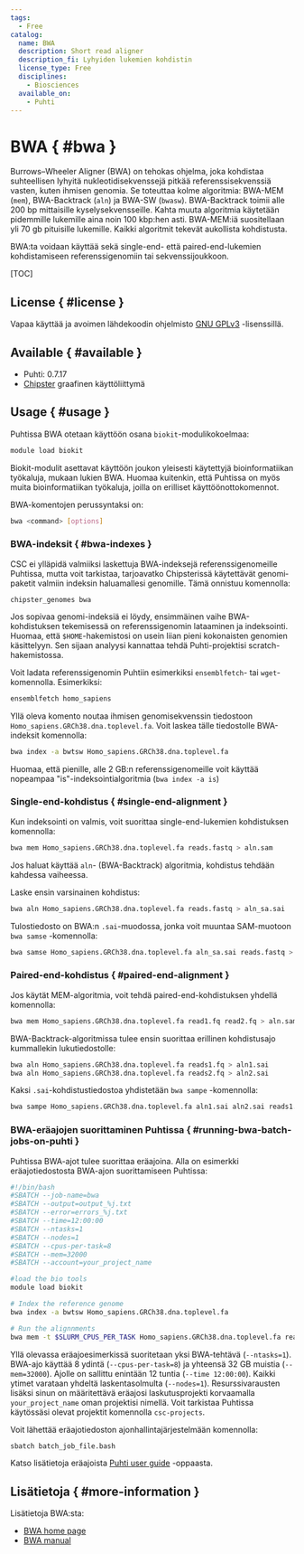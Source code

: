 ```yaml
---
tags:
  - Free
catalog:
  name: BWA
  description: Short read aligner
  description_fi: Lyhyiden lukemien kohdistin
  license_type: Free
  disciplines:
    - Biosciences
  available_on:
    - Puhti
---
```


# BWA { #bwa }

Burrows–Wheeler Aligner (BWA) on tehokas ohjelma, joka kohdistaa suhteellisen lyhyitä nukleotidisekvenssejä pitkää referenssisekvenssiä vasten, kuten ihmisen genomia. Se toteuttaa kolme algoritmia: BWA-MEM (`mem`), BWA-Backtrack (`aln`) ja BWA-SW (`bwasw`). BWA-Backtrack toimii alle 200 bp mittaisille kyselysekvensseille. Kahta muuta algoritmia käytetään pidemmille lukemille aina noin 100 kbp:hen asti. BWA-MEM:iä suositellaan yli 70 gb pituisille lukemille. Kaikki algoritmit tekevät aukollista kohdistusta.

BWA:ta voidaan käyttää sekä single-end- että paired-end-lukemien kohdistamiseen referenssigenomiin tai sekvenssijoukkoon.

[TOC]

## License { #license }

Vapaa käyttää ja avoimen lähdekoodin ohjelmisto [GNU GPLv3](https://www.gnu.org/licenses/gpl-3.0.html) -lisenssillä.

## Available { #available }

- Puhti: 0.7.17
- [Chipster](https://chipster.csc.fi) graafinen käyttöliittymä

## Usage { #usage }

Puhtissa BWA otetaan käyttöön osana `biokit`-modulikokoelmaa:

```bash
module load biokit
```

Biokit-modulit asettavat käyttöön joukon yleisesti käytettyjä bioinformatiikan työkaluja, mukaan lukien BWA. Huomaa kuitenkin, että Puhtissa on myös muita bioinformatiikan työkaluja, joilla on erilliset käyttöönotto­komennot.

BWA-komentojen perussyntaksi on:

```bash
bwa <command> [options]
```

### BWA-indeksit { #bwa-indexes }

CSC ei ylläpidä valmiiksi laskettuja BWA-indeksejä referenssigenomeille Puhtissa, mutta voit tarkistaa, tarjoavatko Chipsterissä käytettävät genomi­paketit valmiin indeksin haluamallesi genomille. Tämä onnistuu komennolla:

```
chipster_genomes bwa
``` 

Jos sopivaa genomi-indeksiä ei löydy, ensimmäinen vaihe BWA-kohdistuksen tekemisessä on referenssigenomin lataaminen ja indeksointi. Huomaa, että `$HOME`-hakemistosi on usein liian pieni kokonaisten genomien käsittelyyn. Sen sijaan analyysi kannattaa tehdä Puhti-projektisi scratch-hakemistossa.

Voit ladata referenssigenomin Puhtiin esimerkiksi `ensemblfetch`- tai `wget`-komennolla. Esimerkiksi:

```bash
ensemblfetch homo_sapiens
```

Yllä oleva komento noutaa ihmisen genomisekvenssin tiedostoon `Homo_sapiens.GRCh38.dna.toplevel.fa`. Voit laskea tälle tiedostolle BWA-indeksit komennolla:

```bash
bwa index -a bwtsw Homo_sapiens.GRCh38.dna.toplevel.fa
```

Huomaa, että pienille, alle 2 GB:n referenssigenomeille voit käyttää nopeampaa "is"-indeksointialgoritmia (`bwa index -a is`)

### Single-end-kohdistus { #single-end-alignment }

Kun indeksointi on valmis, voit suorittaa single-end-lukemien kohdistuksen komennolla:

```bash
bwa mem Homo_sapiens.GRCh38.dna.toplevel.fa reads.fastq > aln.sam
```

Jos haluat käyttää `aln`- (BWA-Backtrack) algoritmia, kohdistus tehdään kahdessa vaiheessa.

Laske ensin varsinainen kohdistus:

```bash
bwa aln Homo_sapiens.GRCh38.dna.toplevel.fa reads.fastq > aln_sa.sai
```

Tulostiedosto on BWA:n `.sai`-muodossa, jonka voit muuntaa SAM-muotoon `bwa samse` -komennolla:

```bash
bwa samse Homo_sapiens.GRCh38.dna.toplevel.fa aln_sa.sai reads.fastq > aln.sam
```

### Paired-end-kohdistus { #paired-end-alignment }

Jos käytät MEM-algoritmia, voit tehdä paired-end-kohdistuksen yhdellä komennolla:

```bash
bwa mem Homo_sapiens.GRCh38.dna.toplevel.fa read1.fq read2.fq > aln.sam
```

BWA-Backtrack-algoritmissa tulee ensin suorittaa erillinen kohdistusajo kummallekin lukutiedostolle:

```bash
bwa aln Homo_sapiens.GRCh38.dna.toplevel.fa reads1.fq > aln1.sai
bwa aln Homo_sapiens.GRCh38.dna.toplevel.fa reads2.fq > aln2.sai
```

Kaksi `.sai`-kohdistustiedostoa yhdistetään `bwa sampe` -komennolla:

```bash
bwa sampe Homo_sapiens.GRCh38.dna.toplevel.fa aln1.sai aln2.sai reads1.fq reads2.fq > aln.sam
```

### BWA-eräajojen suorittaminen Puhtissa { #running-bwa-batch-jobs-on-puhti }

Puhtissa BWA-ajot tulee suorittaa eräajoina. Alla on esimerkki eräajotiedostosta BWA-ajon suorittamiseen Puhtissa:

```bash
#!/bin/bash
#SBATCH --job-name=bwa
#SBATCH --output=output_%j.txt
#SBATCH --error=errors_%j.txt
#SBATCH --time=12:00:00
#SBATCH --ntasks=1
#SBATCH --nodes=1  
#SBATCH --cpus-per-task=8
#SBATCH --mem=32000
#SBATCH --account=your_project_name

#load the bio tools
module load biokit

# Index the reference genome
bwa index -a bwtsw Homo_sapiens.GRCh38.dna.toplevel.fa

# Run the alignnments
bwa mem -t $SLURM_CPUS_PER_TASK Homo_sapiens.GRCh38.dna.toplevel.fa reads1.fq reads2.fq > aln.sam
```

Yllä olevassa eräajoesimerkissä suoritetaan yksi BWA-tehtävä (`--ntasks=1`). BWA-ajo käyttää 8 ydintä (`--cpus-per-task=8`) ja yhteensä 32 GB muistia (`--mem=32000`). Ajolle on sallittu enintään 12 tuntia (`--time 12:00:00`). Kaikki ytimet varataan yhdeltä laskentasolmulta (`--nodes=1`). Resurssivarausten lisäksi sinun on määritettävä eräajosi laskutusprojekti korvaamalla `your_project_name` oman projektisi nimellä. Voit tarkistaa Puhtissa käytössäsi olevat projektit komennolla `csc-projects`.

Voit lähettää eräajotiedoston ajonhallintajärjestelmään komennolla:

```bash
sbatch batch_job_file.bash
```

Katso lisätietoja eräajoista [Puhti user guide](../computing/running/getting-started.md) -oppaasta.

## Lisätietoja { #more-information }

Lisätietoja BWA:sta:

* [BWA home page](http://bio-bwa.sourceforge.net/index.shtml)
* [BWA manual](http://bio-bwa.sourceforge.net/bwa.shtml)